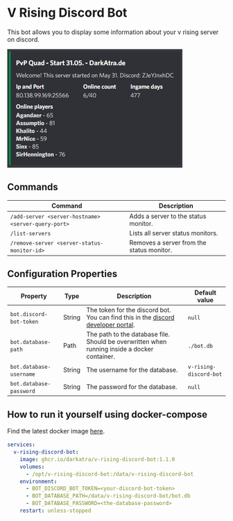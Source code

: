 # V Rising Discord Bot

This bot allows you to display some information about your v rising server on discord.

![Preview](./docs/preview.png)

## Commands

| Command                                             | Description                               |
|-----------------------------------------------------|-------------------------------------------|
| `/add-server <server-hostname> <server-query-port>` | Adds a server to the status monitor.      |
| `/list-servers`                                     | Lists all server status monitors.         |
| `/remove-server <server-status-monitor-id>`         | Removes a server from the status monitor. |

## Configuration Properties

| Property                | Type   | Description                                                                                                                      | Default value          |
|-------------------------|--------|----------------------------------------------------------------------------------------------------------------------------------|------------------------|
| `bot.discord-bot-token` | String | The token for the discord bot. You can find this in the [discord developer portal](https://discord.com/developers/applications). | `null`                 |
| `bot.database-path`     | Path   | The path to the database file. Should be overwritten when running inside a docker container.                                     | `./bot.db`             |
| `bot.database-username` | String | The username for the database.                                                                                                   | `v-rising-discord-bot` |
| `bot.database-password` | String | The password for the database.                                                                                                   | `null`                 |

## How to run it yourself using docker-compose

Find the latest docker image [here](https://github.com/DarkAtra/v-rising-discord-bot/pkgs/container/v-rising-discord-bot).

```yaml
services:
  v-rising-discord-bot:
    image: ghcr.io/darkatra/v-rising-discord-bot:1.1.0
    volumes:
      - /opt/v-rising-discord-bot:/data/v-rising-discord-bot
    environment:
      - BOT_DISCORD_BOT_TOKEN=<your-discord-bot-token>
      - BOT_DATABASE_PATH=/data/v-rising-discord-bot/bot.db
      - BOT_DATABASE_PASSWORD=<the-database-password>
    restart: unless-stopped
```
